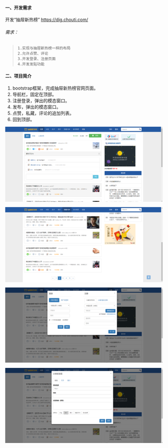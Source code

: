 #### 一、开发需求
开发“抽屉新热榜”  https://dig.chouti.com/
###### 需求：
>     1.实现与抽屉新热榜一样的布局
>     2.允许点赞、评论
>     3.开发登录、注册页面
>     4.开发发贴功能
    
#### 二、项目简介
    
1. bootstrap框架，完成抽屉新热榜官网页面。
1. 导航栏，固定在顶部。
1. 注册登录，弹出的模态窗口。
1. 发布，弹出的模态窗口。
1. 点赞，私藏，评论的追加列表。
1. 回到顶部。

![image](https://github.com/alice-bj/chouti/blob/master/images/res-1.png)

![image](https://github.com/alice-bj/chouti/blob/master/images/res-2.png)

![image](https://github.com/alice-bj/chouti/blob/master/images/res-3.png)

![image](https://github.com/alice-bj/chouti/blob/master/images/res-4.png)
